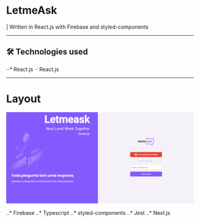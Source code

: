 # LetmeAsk
|  Written in React.js with Firebase and styled-components

****

## 🛠 Technologies used

⋅⋅* React.js
⋅⋅ React.js
****



# Layout
<div id = "banner" >
<img width = "900px" src = "https://github.com/Gabriel-Marinho-CA/LetmeAsk/blob/master/.github/banner.PNG">
</div>



..* Firebase
..* Typescript
..* styled-components
..* Jest
..* Next.js
